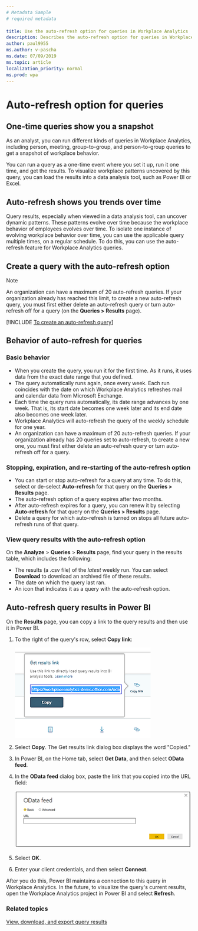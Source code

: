 ```yaml
---
# Metadata Sample
# required metadata

title: Use the auto-refresh option for queries in Workplace Analytics 
description: Describes the auto-refresh option for queries in Workplace Analytics.     
author: paul9955
ms.author: v-pascha
ms.date: 07/09/2019
ms.topic: article
localization_priority: normal 
ms.prod: wpa
---
```


# Auto-refresh option for queries

## One-time queries show you a snapshot

As an analyst, you can run different kinds of queries in Workplace Analytics, including person, meeting, group-to-group, and person-to-group queries to get a snapshot of workplace behavior.

You can run a query as a one-time event where you set it up, run it one time, and get the results. To visualize workplace patterns uncovered by this query, you can load the results into a data analysis tool, such as Power BI or Excel.

## Auto-refresh shows you trends over time

Query results, especially when viewed in a data analysis tool, can uncover dynamic patterns. These patterns evolve over time because the workplace behavior of employees evolves over time. To isolate one instance of evolving workplace behavior over time, you can use the applicable query multiple times, on a regular schedule. To do this, you can use the auto-refresh feature for Workplace Analytics queries.

## Create a query with the auto-refresh option

> [!Note] 
> An organization can have a maximum of 20 auto-refresh queries. If your organization already has reached this limit, to create a new auto-refresh query, you must first either delete an auto-refresh query or turn auto-refresh off for a query (on the **Queries > Results** page). 

[!INCLUDE [To create an auto-refresh query](../Includes/to-create-auto-refresh-query.md)]

## Behavior of auto-refresh for queries

### Basic behavior

 * When you create the query, you run it for the first time. As it runs, it uses data from the exact date range that you defined.
 * The query automatically runs again, once every week. Each run coincides with the date on which Workplace Analytics refreshes mail and calendar data from Microsoft Exchange.
 * Each time the query runs automatically, its date range advances by one week. That is, its start date becomes one week later and its end date also becomes one week later.  
 * Workplace Analytics will auto-refresh the query of the weekly schedule for one year.
 * An organization can have a maximum of 20 auto-refresh queries. If your organization already has 20 queries set to auto-refresh, to create a new one, you must first either delete an auto-refresh query or turn auto-refresh off for a query. 

### Stopping, expiration, and re-starting of the auto-refresh option

 * You can start or stop auto-refresh for a query at any time. To do this, select or de-select **Auto-refresh** for that query on the **Queries > Results** page. 
 * The auto-refresh option of a query expires after two months. 
 * After auto-refresh expires for a query, you can renew it by selecting **Auto-refresh** for that query on the **Queries > Results** page. 
 * Delete a query for which auto-refresh is turned on stops all future auto-refresh runs of that query. 

### View query results with the auto-refresh option

On the **Analyze** > **Queries** > **Results** page, find your query in the results table, which includes the following:

* The results (a .csv file) of the _latest_ weekly run. You can select **Download** to download an archived file of these results.
* The date on which the query last ran.
* An icon that indicates it as a query with the auto-refresh option.

## Auto-refresh query results in Power BI

On the **Results** page, you can copy a link to the query results and then use it in Power BI.

1. To the right of the query's row, select **Copy link**:

   <img src="../Images/WpA/Tutorials/Get-results-link.png" alt="Copy a query's results link">

2. Select **Copy**. The Get results link dialog box displays the word "Copied."
3. In Power BI, on the Home tab, select **Get Data**, and then select **OData feed**.
4. In the **OData feed** dialog box, paste the link that you copied into the URL field:

   <img src="../Images/WpA/Tutorials/OData-feed.png" alt="OData feed in Power BI">

5. Select **OK**.
6. Enter your client credentials, and then select **Connect**.

After you do this, Power BI maintains a connection to this query in Workplace Analytics. In the future, to visualize the query's current results, open the Workplace Analytics project in Power BI and select **Refresh**.

### Related topics

[View, download, and export query results](../use/view-download-and-export-query-results.md)